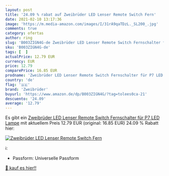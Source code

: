 ```yaml
---
layout: post
title: '24.09 % rabat auf Zweibrüder LED Lenser Remote Switch Fern'
date: 2021-02-10 13:17:36
image: 'https://m.media-amazon.com/images/I/31rA9qaTDzL._SL200_.jpg'
comments: true
category: ofertas
author: ring
slug: 'B003ZIGN4G-de Zweibrüder LED Lenser Remote Switch Fernschalter für P7...'
sku: 'B003ZIGN4G-de'
tags: [  ]
actualPrice: 12.79 EUR
currency: EUR
price: 12.79
comparePrice: 16.85 EUR
prodname: 'Zweibrüder LED Lenser Remote Switch Fernschalter für P7 LED Lampe'
country: 'de'
flag: '🇩🇪'
brand: 'Zweibrüder'
buyurl: 'https://www.amazon.de/dp/B003ZIGN4G/?tag=tolees0ca-21'
descuento: '24.09'
average: '12.79'
---
```


Es gibt ein [Zweibrüder LED Lenser Remote Switch Fernschalter für P7 LED Lampe](https://www.amazon.de/dp/B003ZIGN4G/?tag=tolees0ca-21) mit aktuellem Preis 12.79 EUR (original: 16.85 EUR) 24.09 % Rabatt hier:

[![Zweibrüder LED Lenser Remote Switch Fern](https://m.media-amazon.com/images/I/31rA9qaTDzL._SL200_.jpg)](https://www.amazon.de/dp/B003ZIGN4G/?tag=tolees0ca-21)

ℹ️:

- Passform: Universelle Passform

[🛒 kauf es hier!!](https://www.amazon.de/dp/B003ZIGN4G/?tag=tolees0ca-21)

